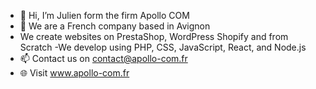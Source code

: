 - 👋 Hi, I’m Julien form the firm Apollo COM
- 👀 We are a French company based in Avignon
- We create websites on PrestaShop, WordPress Shopify and from Scratch
-We develop using PHP, CSS, JavaScript, React, and Node.js
- 📫 Contact us on contact@apollo-com.fr
- 🌐 Visit www.apollo-com.fr

<!---
Apollo-com/Apollo-com is a ✨ special ✨ repository because its `README.md` (this file) appears on your GitHub profile.
You can click the Preview link to take a look at your changes.
--->
